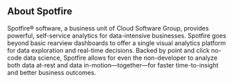 ## About Spotfire

Spotfire® software, a business unit of Cloud Software Group, provides powerful, self-service analytics for data-intensive businesses.
Spotfire goes beyond basic rearview dashboards to offer a single visual analytics platform for data exploration and real-time decisions. Backed by point and click no-code data science, Spotfire allows for even the non-developer to analyze both data at-rest and data in-motion—together—for faster time-to-insight and better business outcomes.

<!--

**Here are some ideas to get you started:**

🙋‍♀️ A short introduction - what is your organization all about?
🌈 Contribution guidelines - how can the community get involved?
👩‍💻 Useful resources - where can the community find your docs? Is there anything else the community should know?
🍿 Fun facts - what does your team eat for breakfast?
🧙 Remember, you can do mighty things with the power of [Markdown](https://docs.github.com/github/writing-on-github/getting-started-with-writing-and-formatting-on-github/basic-writing-and-formatting-syntax)
-->
